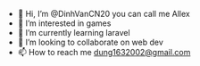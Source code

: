 - 👋 Hi, I’m @DinhVanCN20 you can call me Allex
- 👀 I’m interested in games 
- 🌱 I’m currently learning laravel
- 💞️ I’m looking to collaborate on web dev
- 📫 How to reach me dung1632002@gmail.com

<!---
DinhVanCN20/DinhVanCN20 is a ✨ special ✨ repository because its `README.md` (this file) appears on your GitHub profile.
You can click the Preview link to take a look at your changes.
--->
